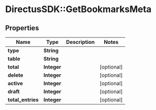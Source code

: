 # DirectusSDK::GetBookmarksMeta

## Properties
Name | Type | Description | Notes
------------ | ------------- | ------------- | -------------
**type** | **String** |  | 
**table** | **String** |  | 
**total** | **Integer** |  | [optional] 
**delete** | **Integer** |  | [optional] 
**active** | **Integer** |  | [optional] 
**draft** | **Integer** |  | [optional] 
**total_entries** | **Integer** |  | [optional] 


